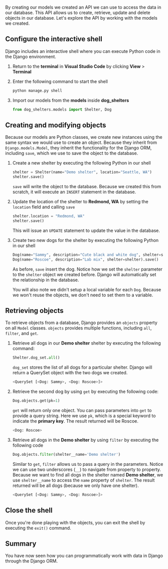 [1]: https://docs.djangoproject.com/en/3.1/topics/db/queries/ "Django Queries"

By creating our models we created an API we can use to access the data in our database. This API allows us to create, retrieve, update and delete objects in our database. Let's explore the API by working with the models we created.

## Configure the interactive shell

Django includes an interactive shell where you can execute Python code in the Django environment.

1. Return to the **terminal** in **Visual Studio Code** by clicking **View** > **Terminal**
1. Enter the following command to start the shell

    ```bash
    python manage.py shell
    ```

1. Import our models from the **models** inside **dog_shelters**

    ```python
    from dog_shelters.models import Shelter, Dog
    ```

## Creating and modifying objects

Because our models are Python classes, we create new instances using the same syntax we would use to create an object. Because they inherit from `Django.models.Model`, they inherit the functionality for the Django ORM, including `save`, which we use to save the object to the database.

1. Create a new shelter by executing the following Python in our shell

    ```python
    shelter = Shelter(name="Demo shelter", location="Seattle, WA")
    shelter.save()
    ```

    `save` will write the object to the database. Because we created this from scratch, it will execute an `INSERT` statement in the database.

1. Update the location of the shelter to **Redmond, WA** by setting the `location` field and calling `save`

    ```python
    shelter.location = "Redmond, WA"
    shelter.save()
    ```

    This will issue an `UPDATE` statement to update the value in the database.

1. Create two new dogs for the shelter by executing the following Python in our shell

    ```python
    Dog(name="Sammy", description="Cute black and white dog", shelter=shelter).save()
    Dog(name="Roscoe", description="Lab mix", shelter=shelter).save()
    ```

    As before, `save` insert the dog. Notice how we set the `shelter` parameter to the `shelter` object we created before. Django will automatically set the relationship in the database.

    You will also note we didn't setup a local variable for each `Dog`. Because we won't reuse the objects, we don't need to set them to a variable.

## Retrieving objects

To retrieve objects from a database, Django provides an `objects` property on all `Model` classes. `objects` provides multiple functions, including `all`, `filter`, and `get`.

1. Retrieve all dogs in our **Demo shelter** shelter by executing the following command:

    ```python
    Shelter.dog_set.all()
    ```

    `dog_set` stores the list of all dogs for a particular shelter. Django will return a QuerySet object with the two dogs we created.

    ```bash
    <QuerySet [<Dog: Sammy>, <Dog: Roscoe>]>
    ```

1. Retrieve the second dog by using `get` by executing the following code:

    ```python
    Dog.objects.get(pk=1)
    ```

    `get` will return only one object. You can pass parameters into `get` to provide a query string. Here we use `pk`, which is a special keyword to indicate the **primary key**. The result returned will be Roscoe.

    ```bash
    <Dog: Roscoe>
    ```

1. Retrieve all dogs in the **Demo shelter** by using `filter` by executing the following code

    ```python
    Dog.objects.filter(shelter__name='Demo shelter')
    ```

    Similar to `get`, `filter` allows us to pass a query in the parameters. Notice we can use two underscores (`__`) to navigate from property to property. Because we want to find all dogs in the shelter named **Demo shelter**, we use `shelter__name` to access the `name` property of `shelter`. The result returned will be all dogs (because we only have one shelter).

    ```bash
    <QuerySet [<Dog: Sammy>, <Dog: Roscoe>]>
    ```

## Close the shell

Once you're done playing with the objects, you can exit the shell by executing the `exit()` command.

## Summary

You have now seen how you can programmatically work with data in Django through the Django ORM.

